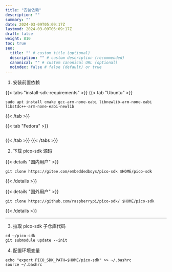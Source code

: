 ```yaml
---
title: "安装依赖"
description: ""
summary: ""
date: 2024-03-09T05:09:17Z
lastmod: 2024-03-09T05:09:17Z
draft: false
weight: 810
toc: true
seo:
  title: "" # custom title (optional)
  description: "" # custom description (recommended)
  canonical: "" # custom canonical URL (optional)
  noindex: false # false (default) or true
---
```


1. 安装前置依赖

{{< tabs "install-sdk-requirements" >}}
{{< tab "Ubuntu" >}}

```shell
sudo apt install cmake gcc-arm-none-eabi libnewlib-arm-none-eabi libstdc++-arm-none-eabi-newlib
```

{{< /tab >}}

{{< tab "Fedora" >}}

```shell
```

{{< /tab >}}
{{< /tabs >}}

2. 下载 pico-sdk 源码

{{< details "国内用户" >}}
```shell
git clone https://gitee.com/embeddedboys/pico-sdk $HOME/pico-sdk
```
{{< /details >}}


{{< details "国外用户" >}}
```shell
git clone https://github.com/raspberrypi/pico-sdk/ $HOME/pico-sdk
```
{{< /details >}}

-------------


3. 拉取 pico-sdk 子仓库代码

```shell
cd ~/pico-sdk
git submodule update --init
```

4. 配置环境变量

```shell
echo "export PICO_SDK_PATH=$HOME/pico-sdk" >> ~/.bashrc
source ~/.bashrc
```
